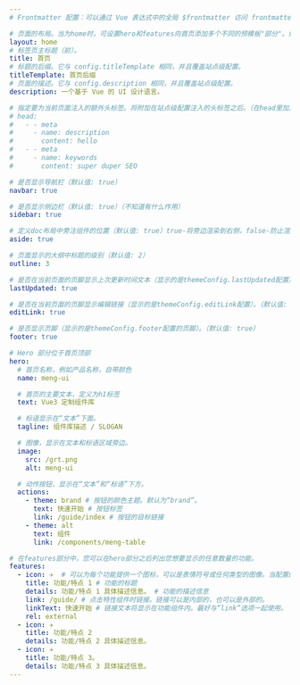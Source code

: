 ```yaml
---
# Frontmatter 配置：可以通过 Vue 表达式中的全局 $frontmatter 访问 frontmatter 数据

# 页面的布局。当为home时，可设置hero和features向首页添加多个不同的预模板"部分"。如果未指定任何内容，则该页面将被视为doc页面，拥有以下功能：编辑连接、上一页下一页、大纲、carbon ads广告。page表示"空白页"。false表示不需要任何布局。还可以设置为一个自定义的vue组件，该组件需全局注册。
layout: home
# 标签页主标题（前）。
title: 首页
# 标题的后缀。它与 config.titleTemplate 相同，并且覆盖站点级配置。
titleTemplate: 首页后缀
# 页面的描述。它与 config.description 相同，并且覆盖站点级配置。
description: 一个基于 Vue 的 UI 设计语言。

# 指定要为当前页面注入的额外头标签。将附加在站点级配置注入的头标签之后。（在head里加入标签）
# head:
#   - - meta
#     - name: description
#       content: hello
#   - - meta
#     - name: keywords
#       content: super duper SEO

# 是否显示导航栏（默认值: true）
navbar: true

# 是否显示侧边栏（默认值: true）（不知道有什么作用）
sidebar: true

# 定义doc布局中旁注组件的位置（默认值: true）true-将旁边渲染到右侧，false-防止渲染旁边容器，left-将一侧呈现在左侧
aside: true

# 页面显示的大纲中标题的级别（默认值: 2）
outline: 3

# 是否在当前页面的页脚显示上次更新时间文本（显示的是themeConfig.lastUpdated配置）（默认值: true）
lastUpdated: true

# 是否在当前页面的页脚显示编辑链接（显示的是themeConfig.editLink配置）。（默认值: true）
editLink: true

# 是否显示页脚（显示的是themeConfig.footer配置的页脚）。（默认值: true）
footer: true

# Hero 部分位于首页顶部
hero:
  # 首页名称，例如产品名称，自带颜色
  name: meng-ui

  # 首页的主要文本，定义为h1标签
  text: Vue3 定制组件库

  # 标语显示在“文本”下面。
  tagline: 组件库描述 / SLOGAN

  # 图像，显示在文本和标语区域旁边。
  image:
    src: /grt.png
    alt: meng-ui

  # 动作按钮，显示在“文本”和“标语”下方。
  actions:
    - theme: brand # 按钮的颜色主题。默认为“brand”。
      text: 快速开始 # 按钮标签
      link: /guide/index # 按钮的目标链接
    - theme: alt
      text: 组件
      link: /components/meng-table

# 在features部分中，您可以在hero部分之后列出您想要显示的任意数量的功能。
features:
  - icon: ✈️  # 可以为每个功能提供一个图标，可以是表情符号或任何类型的图像。当配置的图标是图像（svg、png、jpeg...）时，您必须为图标提供适当的宽度和高度
    title: 功能/特点 1 # 功能的标题
    details: 功能/特点 1 具体描述信息。 # 功能的描述信息
    link: /guide/ # 点击特性组件时链接。链接可以是内部的，也可以是外部的。
    linkText: 快速开始 # 链接文本将显示在功能组件内。最好与“link”选项一起使用。
    rel: external
  - icon: ✈️
    title: 功能/特点 2
    details: 功能/特点 2 具体描述信息。
  - icon: ✈️
    title: 功能/特点 3。
    details: 功能/特点 3 具体描述信息。
---
```


<script setup>
  import { useData, useRoute, useRouter, withBase } from 'vitepress'
  import { useSidebar } from 'vitepress/theme'

// const console = window.console

// 返回特定于页面的数据。返回的对象具有以下类型
const data = useData()

// 返回当前路由对象
const route = useRoute()

// 返回 VitePress 路由器实例，以便您可以以编程方式导航到另一个页面。
const router = useRouter()

// 将配置的 base 附加到给定的 URL 路径。另请参阅基本 URL
const base = withBase('http://localhost:5173/meng-UI/guide/')

// 侧边栏相关信息
const { hasSidebar } = useSidebar()

</script>

<template>
  <!-- <div>{{ data.theme }}</div> -->

  <!-- 在Vue表达式中直接访问当前页面的frontmatter数据。注意：md里随处可以使用vue表达式 -->
  <!-- <div>{{ $frontmatter }}</div> -->

  <!-- 在Vue表达式中直接访问当前页面的动态路由参数。注意：md里随处可以使用vue表达式 -->
  <!-- <div>{{ $params }}</div> -->
</template>

<style>
  :root {
  --vp-home-hero-name-color: transparent;
  --vp-home-hero-name-background: -webkit-linear-gradient(120deg, #bd34fe, #41d1ff);
}
</style>
